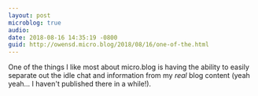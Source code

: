 ```yaml
---
layout: post
microblog: true
audio: 
date: 2018-08-16 14:35:19 -0800
guid: http://owensd.micro.blog/2018/08/16/one-of-the.html
---
```

One of the things I like most about micro.blog is having the ability to easily separate out the idle chat and information from my *real* blog content (yeah yeah... I haven't published there in a while!).
